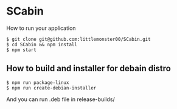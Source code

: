 # SCabin

How to run your application

```git
$ git clone git@github.com:littlemonster00/SCabin.git
$ cd SCabin && npm install
$ npm start
```

## How to build and installer for debain distro

```git
$ npm run package-linux
$ npm run create-debian-installer
```

And you can run .deb file in release-builds/
